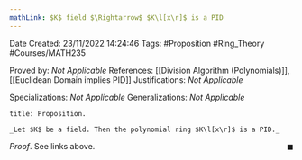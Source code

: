 ```yaml
---
mathLink: $K$ field $\Rightarrow$ $K\l[x\r]$ is a PID
---
```


<div class="topSpace"></div>

Date Created: 23/11/2022 14:24:46
Tags: #Proposition #Ring_Theory #Courses/MATH235

Proved by: _Not Applicable_
References: [[Division Algorithm (Polynomials)]], [[Euclidean Domain implies PID]]
Justifications: _Not Applicable_

Specializations: _Not Applicable_
Generalizations: _Not Applicable_

``` ad-Proposition
title: Proposition.

_Let $K$ be a field. Then the polynomial ring $K\l[x\r]$ is a PID._

```

_Proof_. See links above.<span style="float:right;">$\blacksquare$</span>
